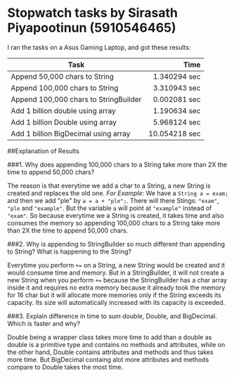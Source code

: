 # Stopwatch tasks by Sirasath Piyapootinun (5910546465)
I ran the tasks on a Asus Gaming Laptop, and got
these results:

Task | Time
 --------------------------------------|-------:
Append 50,000 chars to String | 1.340294 sec
Append 100,000 chars to String | 3.310943 sec
Append 100,000 chars to StringBuilder | 0.002081 sec
Add 1 billion double using array | 1.190634 sec
Add 1 billion Double using array | 5.968124 sec
Add 1 billion BigDecimal using array | 10.054218 sec


##Explanation of Results

###1. Why does appending 100,000 chars to a String take more than 2X the time to append 50,000 chars?

The reason is that everytime we add a char to a String, a new String is created and replaces the old one.
*For Example:* We have a ```String a = exam;``` and then we add "ple" by ```a = a + "ple";```. There will 
there Stings: ```"exam"```, ```"ple``` and ```"example"```. But the variable ```a``` will point at ```"example"``` 
instead of ```"exam"```. So because everytime we a String is created, it takes time and also consumes the 
memory so appending 100,000 chars to a String take more than 2X the time to append 50,000 chars.

###2. Why is appending to StringBuilder so much different than appending to String? What is happening to the String?

Everytime you perform ```+=``` on a String, a new String would be created and it would consume time and memory.
But in a StringBuilder, it will not create a new String when you perform ```+=``` because the StringBuilder has a char 
array inside it and requires no extra memory because it already took the memory for 16 char but it will allocate more memories 
only if the String exceeds its capacity. Its size will automatically increased with its capacity is exceeded.

###3. Explain difference in time to sum double, Double, and BigDecimal. Which is faster and why?

Double being a wrapper class takes more time to add than a double as double is a primitive type and contains no methods and attributes,
while on the other hand, Double contains attributes and methods and thus takes more time. But BigDecimal containg alot more attributes and methods compare to Double takes the most time.
